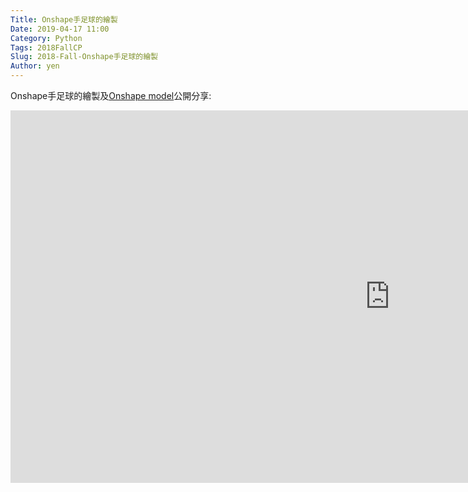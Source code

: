 ```yaml
---
Title: Onshape手足球的繪製
Date: 2019-04-17 11:00
Category: Python
Tags: 2018FallCP
Slug: 2018-Fall-Onshape手足球的繪製
Author: yen
---
```


Onshape手足球的繪製及[Onshape model]公開分享:
<iframe width="1214" height="596" src="https://www.youtube.com/embed/kaPvV_THl_U" frameborder="0" allow="accelerometer; autoplay; encrypted-media; gyroscope; picture-in-picture" allowfullscreen></iframe>



[Onshape model]:https://cad.onshape.com/documents/f30f0cd8b9dc8ca3ed4382c3/w/0a449a9e4794341cffde87a0/e/93676ac54a40f293a85fc29b

